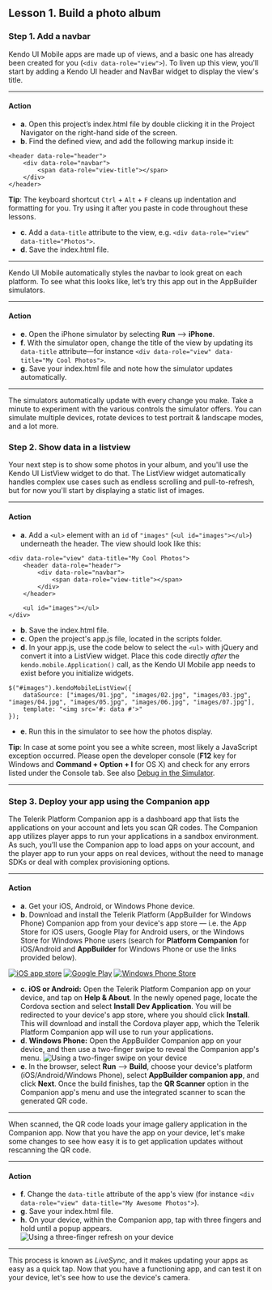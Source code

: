 ## Lesson 1. Build a photo album

### Step 1. Add a navbar

Kendo UI Mobile apps are made up of views, and a basic one has already been created for you (`<div data-role="view">`). To liven up this view, you'll start by adding a Kendo UI header and NavBar widget to display the view's title.

<hr data-action="start" />

#### Action

* **a**. Open this project’s index.html file by double clicking it in the Project Navigator on the right-hand side of the screen.
* **b**. Find the defined view, and add the following markup inside it:
```
<header data-role="header">
    <div data-role="navbar">
        <span data-role="view-title"></span>
    </div>
</header>
```

**Tip**: The keyboard shortcut `Ctrl` + `Alt` + `F` cleans up indentation and formatting for you. Try using it after you paste in code throughout these lessons.

* **c**. Add a `data-title` attribute to the view, e.g. `<div data-role="view" data-title="Photos">`.
* **d**. Save the index.html file.

<hr data-action="end" />

Kendo UI Mobile automatically styles the navbar to look great on each platform. To see what this looks like, let’s try this app out in the AppBuilder simulators.

<hr data-action="start" />

#### Action

* **e**. Open the iPhone simulator by selecting **Run** --> **iPhone**.
* **f**. With the simulator open, change the title of the view by updating its `data-title` attribute—for instance `<div data-role="view" data-title="My Cool Photos">`.
* **g**. Save your index.html file and note how the simulator updates automatically.

<hr data-action="end" />

The simulators automatically update with every change you make. Take a minute to experiment with the various controls the simulator offers. You can simulate multiple devices, rotate devices to test portrait & landscape modes, and a lot more.

### Step 2. Show data in a listview

Your next step is to show some photos in your album, and you'll use the Kendo UI ListView widget to do that. The ListView widget automatically handles complex use cases such as endless scrolling and pull-to-refresh, but for now you'll start by displaying a static list of images.

<hr data-action="start" />

#### Action

* **a**. Add a `<ul>` element with an `id` of `"images"` (`<ul id="images"></ul>`) underneath the header. The view should look like this:
```
<div data-role="view" data-title="My Cool Photos">
    <header data-role="header">
        <div data-role="navbar">
            <span data-role="view-title"></span>
        </div>
    </header>

    <ul id="images"></ul>
</div>
```
* **b**. Save the index.html file.
* **c**. Open the project's app.js file, located in the scripts folder.
* **d**. In your app.js, use the code below to select the `<ul>` with jQuery and convert it into a ListView widget. Place this code directly *after* the `kendo.mobile.Application()` call, as the Kendo UI Mobile app needs to exist before you initialize widgets.
```
$("#images").kendoMobileListView({
    dataSource: ["images/01.jpg", "images/02.jpg", "images/03.jpg", "images/04.jpg", "images/05.jpg", "images/06.jpg", "images/07.jpg"],
    template: "<img src='#: data #'>"
});
```
* **e**. Run this in the simulator to see how the photos display.

**Tip**: In case at some point you see a white screen, most likely a JavaScript exception occurred. Please open the developer console (**F12** key for Windows and **Command + Option + I** for OS X) and check for any errors listed under the Console tab. See also [Debug in the Simulator](http://docs.telerik.com/platform/appbuilder/cordova/debugging-your-code/debug-in-simulator).

<hr data-action="end" />

### Step 3. Deploy your app using the Companion app

The Telerik Platform Companion app is a dashboard app that lists the applications on your account and lets you scan QR codes. The Companion app utilizes player apps to run your applications in a sandbox environment. As such, you’ll use the Companion app to load apps on your account, and the player app to run your apps on real devices, without the need to manage SDKs or deal with complex provisioning options.

<hr data-action="start" />

#### Action

* **a**. Get your iOS, Android, or Windows Phone device.
* **b**. Download and install the Telerik Platform (AppBuilder for Windows Phone) Companion app from your device's app store — i.e. the App Store for iOS users, Google Play for Android users, or the Windows Store for Windows Phone users (search for **Platform Companion** for iOS/Android and **AppBuilder** for Windows Phone or use the links provided below).

[![iOS app store](images/app-store-icon.png)](https://itunes.apple.com/us/app/platform-companion/id1083895251?mt=8)
[![Google Play](images/google-play-icon.png)](https://play.google.com/store/apps/details?id=com.telerik.PlatformCompanion&hl=en)
[![Windows Phone Store](images/windows-phone-store-icon.png)](https://www.windowsphone.com/en-us/store/app/appbuilder/0171d46b-b5f2-43d9-a36b-0a78c9692aab?signin=true)

* **c**. **iOS or Android:** Open the Telerik Platform Companion app on your device, and tap on **Help & About**. In the newly opened page, locate the Cordova section and select **Install Dev Application**. You will be redirected to your device's app store, where you should click **Install**. This will download and install the Cordova player app, which the Telerik Platform Companion app will use to run your applications.
* **d**. **Windows Phone:** Open the AppBuilder Companion app on your device, and then use a two-finger swipe to reveal the Companion app's menu.
![Using a two-finger swipe on your device](images/swipe.png)
* **e**. In the browser, select **Run** --> **Build**, choose your device's platform (iOS/Android/Windows Phone), select **AppBuilder companion app**, and click **Next**. Once the build finishes, tap the **QR Scanner** option in the Companion app's menu and use the integrated scanner to scan the generated QR code.

<hr data-action="end" />

When scanned, the QR code loads your image gallery application in the Companion app. Now that you have the app on your device, let's make some changes to see how easy it is to get application updates without rescanning the QR code.

<hr data-action="start" />

#### Action

* **f**. Change the `data-title` attribute of the app's view (for instance `<div data-role="view" data-title="My Awesome Photos">`).
* **g**. Save your index.html file.
* **h**. On your device, within the Companion app, tap with three fingers and hold until a popup appears.
![Using a three-finger refresh on your device](images/three-finger-tap.png)

<hr data-action="end" />

This process is known as *LiveSync*, and it makes updating your apps as easy as a quick tap. Now that you have a functioning app, and can test it on your device, let's see how to use the device's camera.
